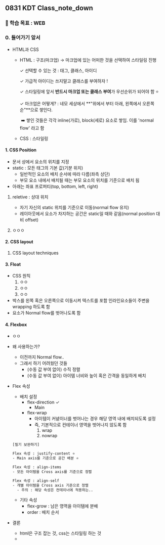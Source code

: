 ## 0831 KDT Class_note_down

### 🎯 학습 목표 : WEB

### 0. 들어가기 앞서

- HTML과 CSS

  - HTML : 구조(마크업) → 마크업에 있는 어떠한 것을 선택하여 스타일링 진행

    ✓ 선택할 수 있는 것 : 태그, 클래스, 아이디

    ✓ 가급적 아이디는 쓰지말고 클래스를 부여하자 !

    ✓ 스타일링에 앞서 **반드시 마크업 또는 클래스 부여**가 우선순위가 되어야 함  ⭐️

    ✓ 마크업은 어떻게? : 네모 세상에서 **"위에서 부터 아래, 왼쪽에서 오른쪽 순"**으로 쌓인다.

    ​	➡️ 쌓인 것들은 각각 inline(가로), block(세로) 요소로 쌓임. 이를 'normal flow' 라고 함

  - CSS : 스타일링



#### 1. CSS Position

- 문서 상에서 요소의 위치를 지정
- static : 모든 태그의 기본 값(기분 위치)
  - 일반적인 요소의 배치 순서에 따라 다름(좌측 상단)
  - 부모 요소 내에서 배치될 때는 부모 요소의 위치를 기준으로 배치 됨
- 아래는 좌표 프로퍼티(top, bottom, left, right) 



1. reletive : 상대 위치
   - 자기 자신의 static 위치를 기준으로 이동(normal flow 유지)
   - 레이아웃에서 요소가 차지하는 공간은 static일 때와 같음(normal position 대비 offset)

2. ㅇㅇㅇ



#### 2. CSS layout

1. CSS layout techniques



#### 3. Float

- CSS 원칙
  1. ㅇㅇ
  2. ㅇㅇ
  3. ㅇㅇ
- 박스를 왼쪽 혹은 오른쪽으로 이동시켜 텍스트를 포함 인라인요소들이 주변을 wrapping 하도록 함
- 요소가 Normal flow를 벗어나도록 함



#### 4. Flexbox

- ㅇㅇ

- 왜 사용하는가?

  - 이전까지 Normal flow..
  - 그래서 하기 어려웠던 것들
    - (수동 값 부여 없이) 수직 정렬
    - (수동 값 부여 없이)  아이템 너비와 높이 혹은 간격을 동일하게 배치

- Flex 속성

  - 배치 설정
    - flex-direction ✓
      - Main
    - flex-wrap
      - 아이템이 커넽이너를 벗어나는 경우 해당 영역 내에 배치되도록 설정
      - 즉, 기본적으로 컨테이너 영역을 벗어나지 않도록 함
        1. wrap
        2. nowrap

  ```bash
  [필기 보완하기]
  
  Flex 속성 : justify-content ⭐️
  - Main axis를 기준으로 공간 배분 ⭐️
  
  Flex 속성 : align-items
  - 모든 아이템을 Cross axis를 기준으로 정렬
  
  Flex 속성 : align-self
  - 개별 아이템을 Cross axis 기준으로 정렬
  	- 주의 : 해당 속성은 컨테이너에 적용하는..
  ```

  - 기타 속성
    - flex-grow : 남은 영역을 아이템에 분배
    - order : 배치 순서



- 결론
  - html은 구조 잡는 것, css는 스타일링 하는 것
  - 
